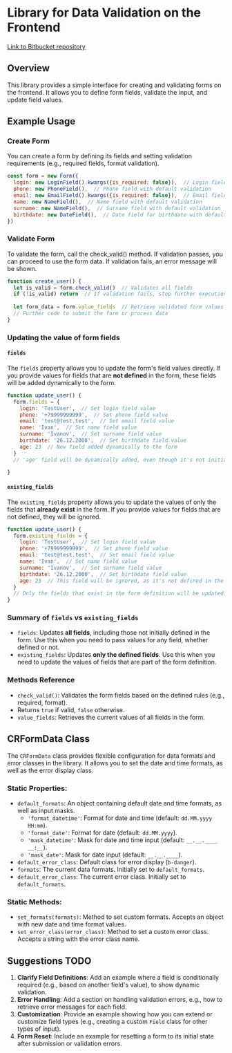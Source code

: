 # Library for Data Validation on the Frontend
[Link to Bitbucket repository](https://bitbucket.org/arhimen/crformvalidation/src/master/)

## Overview
This library provides a simple interface for creating and validating forms on the frontend.
It allows you to define form fields, validate the input, and update field values.

## Example Usage

### Create Form
You can create a form by defining its fields and setting validation requirements (e.g., required fields, format validation).
```javascript
const form = new Form({
  login: new LoginField().kwargs({is_required: false}),  // Login field with optional requirement
  phone: new PhoneField(),  // Phone field with default validation
  email: new EmailField().kwargs({is_required: false}),  // Email field with optional requirement
  name: new NameField(),  // Name field with default validation
  surname: new NameField(),  // Surname field with default validation
  birthdate: new DateField(),  // Date field for birthdate with default validation
})
```

### Validate Form
To validate the form, call the check_valid() method. If validation passes, you can proceed to use the form data.
If validation fails, an error message will be shown.
```javascript
function create_user() {
  let is_valid = form.check_valid()  // Validates all fields
  if (!is_valid) return  // If validation fails, stop further execution
  
  let form_data = form.value_fields  // Retrieve validated form values
  // Further code to submit the form or process data
}
```

### Updating the value of form fields
#### ``fields``
The ``fields`` property allows you to update the form's field values directly. 
If you provide values for fields that are **not defined** in the form, these fields will be added dynamically to the form.
```javascript
function update_user() {
  form.fields = {
    login: 'TestUser',  // Set login field value
    phone: '+79999999999',  // Set phone field value
    email: 'test@test.test',  // Set email field value
    name: 'Ivan',  // Set name field value
    surname: 'Ivanov',  // Set surname field value
    birthdate: '26.12.2000',  // Set birthdate field value
    age: 23  // New field added dynamically to the form
  }
  // 'age' field will be dynamically added, even though it's not initially defined in the form.

}
```

#### ``existing_fields``
The ``existing_fields`` property allows you to update the values of only the fields that **already exist** in the form.
If you provide values for fields that are not defined, they will be ignored.
```javascript
function update_user() {
  form.existing_fields = {
    login: 'TestUser',  // Set login field value
    phone: '+79999999999',  // Set phone field value
    email: 'test@test.test',  // Set email field value
    name: 'Ivan',  // Set name field value
    surname: 'Ivanov',  // Set surname field value
    birthdate: '26.12.2000',  // Set birthdate field value
    age: 23  // This field will be ignored, as it's not defined in the form
  }
  // Only the fields that exist in the form definition will be updated.
}
```

### Summary of ``fields`` vs ``existing_fields``
* ``fields``: Updates **all fields**, including those not initially defined in the form. Use this when you need to pass
values for any field, whether defined or not.
* ``existing_fields``: Updates **only the defined fields**. Use this when you need to update the values of fields that are
part of the form definition.

### Methods Reference
* ``check_valid()``: Validates the form fields based on the defined rules (e.g., required, format).
* Returns ``true`` if valid, ``false`` otherwise.
* ``value_fields``: Retrieves the current values of all fields in the form.

## CRFormData Class
The ``CRFormData`` class provides flexible configuration for data formats and error classes in the library.
It allows you to set the date and time formats, as well as the error display class.

### Static Properties:
* ``default_formats``: An object containing default date and time formats, as well as input masks.
  * ``'format_datetime'``: Format for date and time (default: ``dd.MM.yyyy HH:mm``).
  * ``'format_date'``: Format for date (default: ``dd.MM.yyyy``).
  * ``'mask_datetime'``: Mask for date and time input (default: ``__.__.____ __:__``).
  * ``'mask_date'``: Mask for date input (default: ``__.__.____``).
* ``default_error_class``: Default class for error display (``b-danger``).
* ``formats``: The current data formats. Initially set to ``default_formats``.
* ``default_error_class``: The current error class. Initially set to  ``default_formats``.

### Static Methods:
* ``set_formats(formats)``: Method to set custom formats. Accepts an object with new date and time format values.
* ``set_error_class(error_class)``: Method to set a custom error class. Accepts a string with the error class name.

## Suggestions TODO
1. **Clarify Field Definitions**: Add an example where a field is conditionally required 
(e.g., based on another field's value), to show dynamic validation.
2. **Error Handling**: Add a section on handling validation errors, e.g., how to retrieve error messages for each field.
3. **Customization**: Provide an example showing how you can extend or customize field types
(e.g., creating a custom ``Field`` class for other types of input).
4. **Form Reset**: Include an example for resetting a form to its initial state after submission or validation errors.
